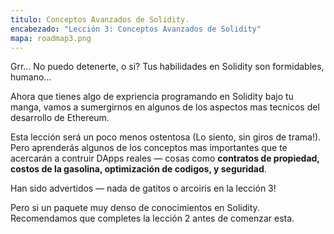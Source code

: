 ```yaml
---
titulo: Conceptos Avanzados de Solidity.
encabezado: "Lección 3: Conceptos Avanzados de Solidity"
mapa: roadmap3.png
---
```


Grr... No puedo detenerte, o si? Tus habilidades en Solidity son formidables, humano...

Ahora que tienes algo de expriencia programando en Solidity bajo tu manga, vamos a sumergirnos en algunos de los aspectos mas tecnicos del desarrollo de Ethereum.

Esta lección será un poco menos ostentosa (Lo siento, sin giros de trama!). Pero aprenderás algunos de los conceptos mas importantes que te acercarán a contruir DApps reales — cosas como **contratos de propiedad, costos de la gasolina, optimización de codigos, y seguridad**.

Han sido advertidos — nada de gatitos o arcoiris en la lección 3!

Pero si un paquete muy denso de conocimientos en Solidity. Recomendamos que completes la lección 2 antes de comenzar esta.
